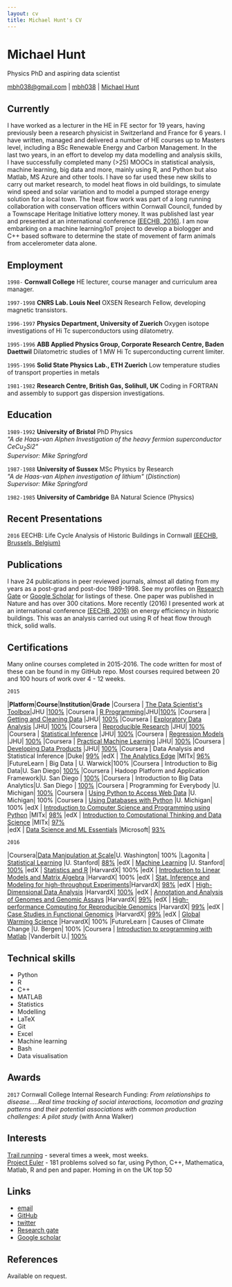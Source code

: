 ```yaml
---
layout: cv
title: Michael Hunt's CV
---
```

# Michael Hunt
Physics PhD and aspiring data scientist

<div id="webaddress">
<a href="mailto:mbh038@gmail.com">mbh038@gmail.com</a>
|
<i class="fa fa-github"></i> <a href="http://github.com/mbh038">mbh038</a>
|
<i class="fa fa-twitter"></i> <a href="http://twitter.com/Michael74030350">Michael Hunt</a>
</div>


## Currently

I have worked as a lecturer in the HE in FE sector for 19 years, having previously been a research physicist in Switzerland and France for 6 years. I have written, managed and delivered a number of HE courses up to Masters level, including a BSc Renewable Energy and Carbon Management. In the last two years, in an effort to develop my data modelling and analysis skills,  I have successfully completed many (>25) MOOCs in statistical analysis, machine learning, big data and more, mainly using R, and Python but also Matlab, MS Azure and other tools. I have so far used these new skills to carry out market research, to model heat flows in old buildings, to simulate wind speed and solar variation and to model a pumped storage energy solution for a local town.  The heat flow work was part of a long running collaboration with conservation officers within Cornwall Council, funded by a Townscape Heritage Initiative lottery money. It was published last year and presented at an international conference [(EECHB, 2016)](http://www.eechb.eu). I am now embarking on a machine learning/IoT project to develop a biologger and C++ based software to determine the state of movement of farm animals from accelerometer data alone.


## Employment

`1998-`
__Cornwall College__ HE lecturer, course manager and curriculum area manager.

`1997-1998`
__CNRS Lab. Louis Neel__ OXSEN Research Fellow, developing magnetic transistors.

`1996-1997`
__Physics Department, University of Zuerich__ Oxygen isotope investigations of Hi Tc superconductors using dilatometry.

`1995-1996`
__ABB Applied Physics Group, Corporate Research Centre, Baden Daettwil__ Dilatometric studies of 1 MW Hi Tc superconducting current limiter.

`1995-1996`
__Solid State Physics Lab., ETH Zuerich__ Low temperature studies of transport properties in metals

`1981-1982`
__Research Centre, British Gas, Solihull, UK__ Coding in FORTRAN and assembly to support gas dispersion investigations.



## Education

`1989-1992`
__University of Bristol__ PhD Physics  
_"A de Haas-van Alphen Investigation of the heavy fermion superconductor CeCu<sub>2</sub>Si2"_  
_Supervisor: Mike Springford_

`1987-1988`
__University of Sussex__ MSc Physics by Research  
_"A de Haas-van Alphen investigation of lithium"_ (_Distinction_)  
_Supervisor: Mike Springford_

`1982-1985`
__University of Cambridge__ BA Natural Science (Physics)

## Recent Presentations

`2016`
EECHB: Life Cycle Analysis of Historic Buildings in Cornwall [(EECHB, Brussels, Belgium)](http://www.eechb.eu)

## Publications

I have 24 publications in peer reviewed journals, almost all dating from my years as a post-grad and post-doc 1989-1998. See my profiles on [Research Gate](https://www.researchgate.net/profile/Michael_Hunt3) or [Google Scholar](https://scholar.google.co.uk/citations?hl=en&user=CzkAKxMAAAAJ&view_op=list_works&gmla=AJsN-F5qsrBMkWZIAPb3GNpMTwxYMYZ9GItK2ADl3b7F_q59sYpGJfrmvCB5EVf3lx3pYzmzzfo9jIOc1cQ2u0X57oVi4vMyBw) for listings of these. One paper was published in Nature and has over 300 citations. More recently (2016) I presented work at an international conference [(EECHB, 2016)](http://www.eechb.eu) on energy efficiency in historic buildings.  This was an analysis carried out using R of heat flow through thick, solid walls.
<!-- ### Journals -->


## Certifications  

Many online courses completed in 2015-2016.  The code written for most of these can be found in my GitHub repo. Most courses required between 20 and 100 hours of work over 4 - 12 weeks.    

`2015`  

|__Platform__|__Course__|__Institution__|__Grade__
|Coursera | [The Data Scientist's Toolbox](https://www.coursera.org/learn/data-scientists-tools)|JHU        |[100%](https://www.coursera.org/account/accomplishments/records/G8dhtkM92KtfkbCD)
|Coursera | [R Programming](https://www.coursera.org/learn/r-programming)|JHU|[100%](https://www.coursera.org/account/accomplishments/records/YB5A3haQh69yCd9j)
|Coursera | [Getting and Cleaning Data](https://www.coursera.org/learn/data-cleaning) |JHU| [100%](https://www.coursera.org/account/accomplishments/records/haUTYgVwNteRZEgf)
|Coursera | [Exploratory Data Analysis](https://www.coursera.org/learn/exploratory-data-analysis) |JHU| [100%](https://www.coursera.org/account/accomplishments/records/qntw3gt4WDtvzs5z)
|Coursera | [Reproducible Research](https://www.coursera.org/learn/reproducible-research) |JHU| [100%](https://www.coursera.org/account/accomplishments/records/Xt2fcr8CuVKRWHJJ)
|Coursera | [Statistical Inference](https://www.coursera.org/learn/statistical-inference) |JHU| [100%](https://www.coursera.org/account/accomplishments/records/exjFUmUGcL2yDcZM)
|Coursera | [Regression Models](https://www.coursera.org/learn/regression-models) |JHU| [100%](https://www.coursera.org/account/accomplishments/records/qdXugx5LfYfcea6M)
|Coursera | [Practical Machine Learning](https://www.coursera.org/learn/practical-machine-learning) |JHU| [100%](https://www.coursera.org/account/accomplishments/records/p9LDHrN7kmbPsH9z)
|Coursera | [Developing Data Products](https://www.coursera.org/learn/data-products) |JHU| [100%](https://www.coursera.org/account/accomplishments/records/cZsBp9ZEL344gvTC)
|Coursera | Data Analysis and Statistical Inference |Duke| [99%](https://www.coursera.org/account/accomplishments/records/kKafJGf24JgrqGes)
|edX | [The Analytics Edge](https://www.edx.org/course/analytics-edge-mitx-15-071x-3) |MITx| [96%](https://s3.amazonaws.com/verify.edx.org/downloads/289fec175d904a92b89cc02326537180/Certificate.pdf)
|FutureLearn | Big Data | U. Warwick|100%
|Coursera | Introduction to Big Data|U. San Diego| [100%](https://www.coursera.org/account/accomplishments/records/FD55F628DK5N)
|Coursera | Hadoop Platform and Application Framework|U. San Diego | [100%](https://www.coursera.org/account/accomplishments/records/WGTXJPDKF9T3)
|Coursera | Introduction to Big Data Analytics|U. San Diego | [100%](https://www.coursera.org/account/accomplishments/records/DCUADUGJG737)
|Coursera | Programming for Everybody |U. Michigan| [100%](https://www.coursera.org/maestro/api/certificate/get_certificate?course_id=972508)
|Coursera | [Using Python to Access Web Data](https://www.coursera.org/learn/python-network-data) |U. Michigan| 100%
|Coursera | [Using Databases with Python](https://www.coursera.org/learn/python-databases) |U. Michigan| 100%
|edX | [Introduction to Computer Science and Programming using Python](https://courses.edx.org/courses/course-v1:MITx+6.00.1x_7+3T2015/info)     |MITx| [98%](https://courses.edx.org/certificates/a71d94d913a54a4b982a3990074d38aa)
|edX | [Introduction to Computational Thinking and Data Science](https://www.edx.org/course/introduction-computational-thinking-data-mitx-6-00-2x-5) |MITx| [97%](https://courses.edx.org/certificates/722d13ce66e748c08728b6ec2759bff6)  
|edX | [Data Science and ML Essentials](https://courses.edx.org/courses/course-v1:Microsoft+DAT203x+3T2015/courseware/ff3477b174df4912a9394c2d4b228ce8/b6b2d6976e65447587c67c36616aebcf/) |Microsoft| [93%](https://courses.edx.org/certificates/32b85ed944cb45f6a0c66233f21a5c73)

`2016`

|Coursera|[Data Manipulation at Scale](https://www.coursera.org/learn/data-manipulation)|U. Washington| 100%
|Lagonita | [Statistical Learning](https://lagunita.stanford.edu/courses/HumanitiesSciences/StatLearning/Winter2016/about)        |U. Stanford| [88%](https://prod-cert-bucket.s3.amazonaws.com/downloads/f638980db18044e2923fab89821b4530/Statement.pdf)
|edX | [Machine Learning](https://www.coursera.org/learn/machine-learning) |U. Stanford| [100%](https://www.coursera.org/account/accomplishments/records/LQ7BBGFUMEBX)
|edX | [Statistics and R](https://www.edx.org/course/statistics-r-harvardx-ph525-1x-0) |HarvardX| 100%
|edX | [Introduction to Linear Models and Matrix Algebra](https://www.edx.org/course/introduction-linear-models-matrix-harvardx-ph525-2x-1) |HarvardX| 100%
|edX | [Stat. Inference and Modeling for high-throughput Experiments](https://www.edx.org/course/statistical-inference-modeling-high-harvardx-ph525-3x-0)|HarvardX| [98%](https://courses.edx.org/certificates/09a2ed41e12f4ca081b9b74a8de0c517)
|edX | [High-Dimensional Data Analysis](https://www.edx.org/course/high-dimensional-data-analysis-harvardx-ph525-4x-0) |HarvardX| [100%](https://courses.edx.org/certificates/fed3b6eff0fb48a0b0b715a63b17e1b0)
|edX | [Annotation and Analysis of Genomes and Genomic Assays](https://www.edx.org/course/introduction-bioconductor-annotation-harvardx-ph525-5x-0`0) |HarvardX| [99%](https://courses.edx.org/certificates/637cccc9d9d8422d8b83c1ba13c75115)
|edX | [High-performance Computing for Reproducible Genomics](https://www.edx.org/course/high-performance-computing-reproducible-harvardx-ph525-6x-0) |HarvardX| [99%](https://courses.edx.org/certificates/fc7f9e458c6f4f6fa74dfcb4f4281d39)
|edX | [Case Studies in Functional Genomics](https://www.edx.org/course/case-studies-functional-genomics-harvardx-ph525-7x-0) |HarvardX| [99%](https://courses.edx.org/certificates/acda3d8ff196497897a748f6e97ce24e)
|edX | [Global Warming Science](https://www.edx.org/course/global-warming-science-mitx-12-340x-0) |HarvardX| 100%
|FutureLearn | Causes of Climate Change |U. Bergen| 100%
|Coursera | [Introduction to programming with Matlab](https://www.coursera.org/learn/matlab) |Vanderbilt U.| [100%](https://www.coursera.org/account/accomplishments/records/2PQZJE545CPP)

## Technical skills

* Python
* R
* C++
* MATLAB
* Statistics
* Modelling
* LaTeX
* Git
* Excel
* Machine learning
* Bash
* Data visualisation

## Awards

`2017`
Cornwall College Internal Research Funding: _From relationships to disease.....Real time tracking of social interactions, locomotion and grazing patterns and their potential associations with common production challenges: A pilot study_ (with Anna Walker)

## Interests
[Trail running](https://www.strava.com/athletes/2833710) - several times a week, most weeks.  
[Project Euler](https://projecteuler.net/progress) - 181 problems solved so far, using Python, C++, Mathematica, Matlab, R and pen and paper. Homing in on the UK top 50

## Links

* <i class="fa fa-envelope"></i> <a href="mailto:mbh038@gmail.com">email</a><br />
* <i class="fa fa-github"></i> <a href="http://github.com/mbh038">GitHub</a><br />
* <i class="fa fa-twitter"></i> <a href="https://twitter.com/Michael74030350?lang=en-gb">twitter</a><br />
* <i class="fa fa-research-gate"></i> <a href="https://www.researchgate.net/profile/Michael_Hunt3">Research gate</a><br />
* <i class="fa fa-google"></i> <a href="https://scholar.google.co.uk/citations?user=CzkAKxMAAAAJ&hl=en">Google scholar</a>

## References

Available on request.

<!-- ### Footer

Last updated: May 2013 -->
